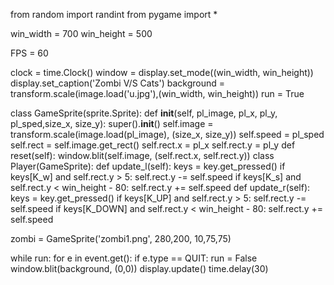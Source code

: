 from random import randint
from pygame import *

win_width = 700
win_height = 500

FPS = 60

clock = time.Clock()
window = display.set_mode((win_width, win_height))
display.set_caption('Zombi V/S Cats')
background = transform.scale(image.load('u.jpg'),(win_width, win_height))
run = True

class GameSprite(sprite.Sprite):
    def __init__(self, pl_image, pl_x, pl_y, pl_sped,size_x, size_y):
        super().__init__()
        self.image = transform.scale(image.load(pl_image), (size_x, size_y))
        self.speed = pl_sped
        self.rect = self.image.get_rect()
        self.rect.x = pl_x
        self.rect.y = pl_y
    def reset(self):
        window.blit(self.image, (self.rect.x, self.rect.y))
class Player(GameSprite):
    def update_l(self):
        keys = key.get_pressed()
        if keys[K_w] and self.rect.y > 5:
            self.rect.y -= self.speed
        if keys[K_s] and self.rect.y < win_height - 80:
            self.rect.y += self.speed
    def update_r(self):
        keys = key.get_pressed()
        if keys[K_UP] and self.rect.y > 5:
            self.rect.y -= self.speed
        if keys[K_DOWN] and self.rect.y < win_height - 80:
            self.rect.y += self.speed

zombi = GameSprite('zombi1.png', 280,200, 10,75,75) 

while run:
    for e in event.get():
        if e.type == QUIT:
            run = False
    window.blit(background, (0,0))
    display.update()
    time.delay(30)

